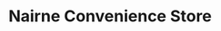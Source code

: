 ---
title: "Nairne Convenience Store"
url: /edinburgh/nairne-convenience-store/
shop: convenience
---